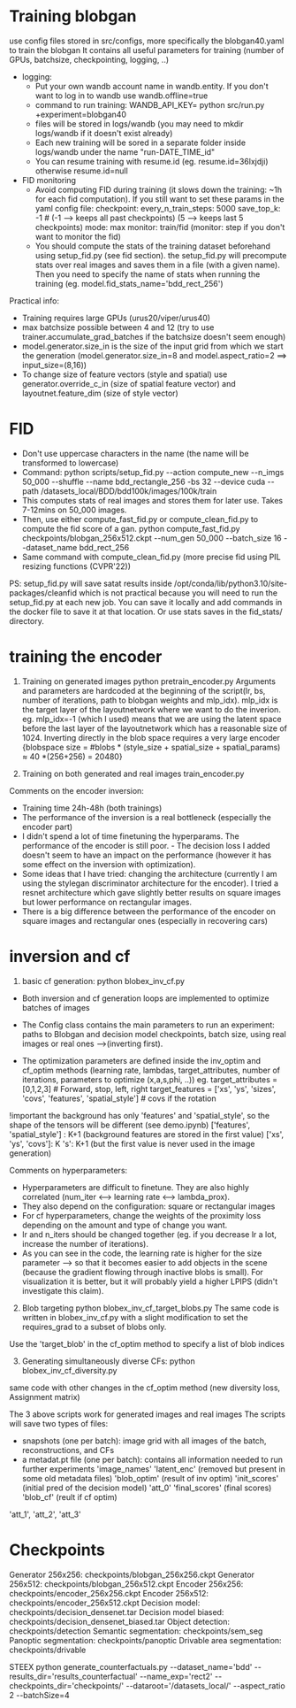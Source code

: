 # Training blobgan
use config files stored in src/configs, more specifically the blobgan40.yaml to train the blobgan
It contains all useful parameters for training (number of GPUs, batchsize, checkpointing, logging, ..)
- logging:
  - Put your own wandb account name in wandb.entity. If you don't want to log in to wandb use wandb.offline=true
  - command to run training: WANDB_API_KEY=<API KEY> python src/run.py +experiment=blobgan40
  - files will be stored in logs/wandb (you may need to mkdir logs/wandb if it doesn't exist already)
  - Each new training will be sored in a separate folder inside logs/wandb under the name "run-DATE_TIME_id" 
  - You can resume training with resume.id (eg. resume.id=36lxjdji) otherwise resume.id=null
- FID monitoring
  - Avoid computing FID during training (it slows down the training: ~1h for each fid computation). If you still want to set these params in the yaml config file:
  checkpoint:
    every_n_train_steps: 5000
    save_top_k: -1 # (-1 --> keeps all past checkpoints) (5 --> keeps last 5 checkpoints)
    mode: max
    monitor: train/fid (monitor: step if you don't want to monitor the fid)
  - You should compute the stats of the training dataset beforehand using setup_fid.py (see fid section). the setup_fid.py will precompute stats over real images and saves them in a file (with a given name). Then you need to specify the name of stats when running the training (eg. model.fid_stats_name='bdd_rect_256')
   
Practical info:
- Training requires large GPUs (urus20/viper/urus40)
- max batchsize possible between 4 and 12 (try to use trainer.accumulate_grad_batches if the batchsize doesn't seem enough)
- model.generator.size_in is the size of the input grid from which we start the generation (model.generator.size_in=8 and model.aspect_ratio=2 ==> input_size=(8,16))
- To change size of feature vectors (style and spatial) use generator.override_c_in (size of spatial feature vector) and layoutnet.feature_dim (size of style vector)

# FID
- Don't use uppercase characters in the name (the name will be transformed to lowercase)
- Command:
  python scripts/setup_fid.py --action compute_new --n_imgs 50_000 --shuffle --name bdd_rectangle_256 -bs 32 --device cuda --path /datasets_local/BDD/bdd100k/images/100k/train
- This computes stats of real images and stores them for later use. Takes 7-12mins on 50_000 images.
- Then, use either compute_fast_fid.py or compute_clean_fid.py to compute the fid score of a gan.
  python compute_fast_fid.py checkpoints/blobgan_256x512.ckpt --num_gen 50_000 --batch_size 16 --dataset_name bdd_rect_256
- Same command with compute_clean_fid.py (more precise fid using PIL resizing functions (CVPR'22))

PS: setup_fid.py will save satat results inside /opt/conda/lib/python3.10/site-packages/cleanfid which is not practical because you will need to run the setup_fid.py at each new job. You can save it locally and add commands in the docker file to save it at that location. Or use stats saves in the fid_stats/ directory.

# training the encoder
1) Training on generated images
python pretrain_encoder.py 
Arguments and parameters are hardcoded at the beginning of the script(lr, bs, number of iterations, path to blobgan weights and mlp_idx). mlp_idx is the target layer of the layoutnetwork where we want to do the inverion. eg. mlp_idx=-1 (which I used) means that we are using the latent space before the last layer of the layoutnetwork which has a reasonable size of 1024. Inverting directly in the blob space requires a very large encoder {blobspace size = #blobs * (style_size + spatial_size + spatial_params) ≈ 40 *(256+256) = 20480}

2) Training on both generated and real images
train_encoder.py

Comments on the encoder inversion: 
- Training time 24h-48h (both trainings)
- The performance of the inversion is a real bottleneck (especially the encoder part)
- I didn't spend a lot of time finetuning the hyperparams. The performance of the encoder is still poor. - The decision loss I added doesn't seem to have an impact on the performance (however it has some effect on the inversion with optimization). 
- Some ideas that I have tried: changing the architecture (currently I am using the stylegan discriminator architecture for the encoder). I tried a resnet architecture which gave slightly better results on square images but lower performance on rectangular images.
- There is a big difference between the performance of the encoder on square images and rectangular ones (especially in recovering cars)

# inversion and cf
1) basic cf generation:
python blobex_inv_cf.py
- Both inversion and cf generation loops are implemented to optimize batches of images 

- The Config class contains the main parameters to run an experiment: paths to Blobgan and decision model checkpoints, batch size, using real images or real ones -->(inverting first).
- The optimization parameters are defined inside the inv_optim and cf_optim methods (learning rate, lambdas, target_attributes, number of iterations, parameters to optimize (x,a,s,phi, ..))
eg.
target_attributes = [0,1,2,3] # Forward, stop, left, right
target_features = ['xs', 'ys', 'sizes', 'covs', 'features', 'spatial_style'] # covs if the rotation 

!important 
the background has only 'features' and 'spatial_style', so the shape of the tensors will be different (see demo.ipynb)
['features', 'spatial_style'] : K+1 (background features are stored in the first value)
['xs', 'ys', 'covs']: K
's': K+1 (but the first value is never used in the image generation)

Comments on hyperparameters:
- Hyperparameters are difficult to finetune. They are also highly correlated (num_iter <--> learning rate <--> lambda_prox). 
- They also depend on the configuration: square or rectangular images
- For cf hyperparameters, change the weights of the proximity loss depending on the amount and type of change you want. 
- lr and n_iters should be changed together (eg. if you decrease lr a lot, increase the number of iterations). 
- As you can see in the code, the learning rate is higher for the size parameter --> so that it becomes easier to add objects in the scene (because the gradient flowing through inactive blobs is small). For visualization it is better, but it will probably yield a higher LPIPS (didn't investigate this claim).

2) Blob targeting
python blobex_inv_cf_target_blobs.py
The same code is written in blobex_inv_cf.py with a slight modification to set the requires_grad to a subset of blobs only. 

Use the 'target_blob' in the cf_optim method to specify a list of blob indices

3) Generating simultaneously diverse CFs: 
python blobex_inv_cf_diversity.py

same code with other changes in the cf_optim method (new diversity loss, Assignment matrix)

The 3 above scripts work for generated images and real images 
The scripts will save two types of files:
- snapshots (one per batch): image grid with all images of the batch, reconstructions, and CFs
- a metadat.pt file (one per batch): contains all information needed to run further experiments 
'image_names'
'latent_enc' (removed but present in some old metadata files)
'blob_optim' (result of inv optim)
'init_scores' (initial pred of the decision model)
'att_0' 
    'final_scores' (final scores)
    'blob_cf' (reult if cf optim)

'att_1', 'att_2', 'att_3'

# Checkpoints
Generator 256x256: checkpoints/blobgan_256x256.ckpt
Generator 256x512: checkpoints/blobgan_256x512.ckpt
Encoder 256x256: checkpoints/encoder_256x256.ckpt
Encoder 256x512: checkpoints/encoder_256x512.ckpt
Decision model: checkpoints/decision_densenet.tar
Decision model biased: checkpoints/decision_densenet_biased.tar
Object detection: checkpoints/detection
Semantic segmentation: checkpoints/sem_seg
Panoptic segmentation: checkpoints/panoptic
Drivable area segmentation: checkpoints/drivable


STEEX
python generate_counterfactuals.py --dataset_name='bdd' --results_dir='results_counterfactual' --name_exp='rect2' --checkpoints_dir='checkpoints/' --dataroot='/datasets_local/' --aspect_ratio 2 --batchSize=4

